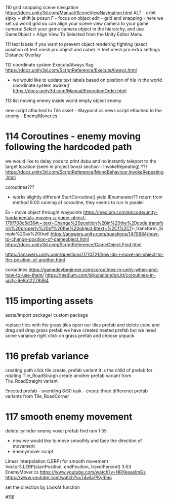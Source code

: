 110 grid snapping
scene navigation
https://docs.unity3d.com/Manual/SceneViewNavigation.html
ALT - orbit
sipky + shift je posun
F - focus on object
edit - grid and snapping - here we set up world grid 
ou can align your scene view camera to your game camera: Select your game camera object in the hierarchy, and use GameObject > Align View To Selected from the Unity Editor Menu.

111 text labels
if you want to prevent object rendering fighting (exact posiition of text mesh pro object and cube) -> text mesh pro
extra settings Distance Overlay

112 coordinate system
ExecuteAlways flag
https://docs.unity3d.com/ScriptReference/ExecuteAlways.html
- we would like to update text labels based on position of tile in the world coordinate system
awake()
https://docs.unity3d.com/Manual/ExecutionOrder.html


113 list
moving enemy inside world
empty object enemy

new script attached to Tile asset - Waypoint.cs
news script ettached to the enemy - EnemyMover.cs


# 114 Coroutines - enemy moving following the hardcoded path
we would like to delay code to print debu and no instantly teleport to the target location
(seen in project boost section - InvokeRepeating) ???
https://docs.unity3d.com/ScriptReference/MonoBehaviour.InvokeRepeating.html

coroutines???
- works slightly different 
StartCoroutine()
yield
IEnumerator?? return from method
8:00 running of coroutine, they seems to run in paralel

Ex - move object throught waypoints
https://medium.com/eincode/unity-fundamentals-moving-a-game-object-179f708c5d36#:~:text=Change%20position%20in%20the%20code,transform%20property%20of%20the%20object.&text=%2C1%2C1)-,transform.,Simple%20as%20that!
https://answers.unity.com/questions/1470684/how-to-change-position-of-gameobject.html
https://docs.unity3d.com/ScriptReference/GameObject.Find.html

https://answers.unity.com/questions/1710721/how-do-i-move-an-object-to-the-position-of-another.html

coroutines
https://gamedevbeginner.com/coroutines-in-unity-when-and-how-to-use-them/
https://medium.com/@kunaltandon.kt/coroutines-in-unity-6e8a12279364


# 115 importing assets
assts/import package/ custom package


replace tiles with the grass tiles
open our tiles prefab and delete cube and drag and drop grass prefab
we have created nested prefab
but we need some variance
right click on grass prefab and choose unpack

# 116 prefab variance
creating path 
click tile create, prefab variant 
it is the child of prefab
for rotating Tile_RoadStraigh create another prefab variant from Tile_RoadStraight variant

!!nested prefab - overiding
8:50 task - create three differenet prefab variants from Tile_RoadCorner

# 117 smooth enemy movement
delete cylinder enemy
voxel prefab find ram
1:55
- now we would like to move smoothly and face the direction of movement
- enemymover script

Linear interpolation (LERP) for smooth movement
Vector3.LERP(startPosition, endPosition, travelPercent)
3:53
EnemyMover.cs
https://www.youtube.com/watch?v=HRXkeaeImGs
https://www.youtube.com/watch?v=T4yAcPKyRmo

set the direction by LookAt function

#118